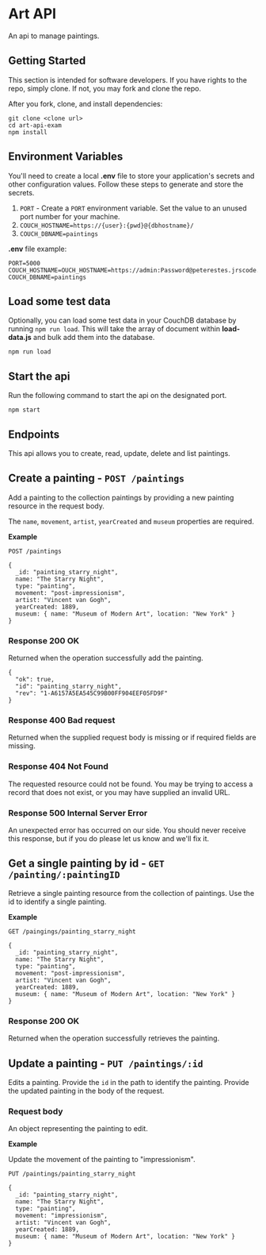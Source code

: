 # Art API

An api to manage paintings.

## Getting Started

This section is intended for software developers. If you have rights to the repo, simply clone. If not, you may fork and clone the repo.

After you fork, clone, and install dependencies:

```
git clone <clone url>
cd art-api-exam
npm install
```

## Environment Variables

You'll need to create a local **.env** file to store your application's secrets and other configuration values. Follow these steps to generate and store the secrets.

1.  `PORT` - Create a `PORT` environment variable. Set the value to an unused port number for your machine.
2.  `COUCH_HOSTNAME=https://{user}:{pwd}@{dbhostname}/`
3.  `COUCH_DBNAME=paintings`

**.env** file example:

```
PORT=5000
COUCH_HOSTNAME=OUCH_HOSTNAME=https://admin:Password@peterestes.jrscode.cloud/
COUCH_DBNAME=paintings
```

## Load some test data

Optionally, you can load some test data in your CouchDB database by running `npm run load`. This will take the array of document within **load-data.js** and bulk add them into the database.

```
npm run load
```

## Start the api

Run the following command to start the api on the designated port.

```
npm start
```

## Endpoints

This api allows you to create, read, update, delete and list paintings.

## Create a painting - `POST /paintings`

Add a painting to the collection paintings by providing a new painting resource in the request body.

The `name`, `movement`, `artist`, `yearCreated` and `museum` properties are required.

**Example**

```
POST /paintings

{
  _id: "painting_starry_night",
  name: "The Starry Night",
  type: "painting",
  movement: "post-impressionism",
  artist: "Vincent van Gogh",
  yearCreated: 1889,
  museum: { name: "Museum of Modern Art", location: "New York" }
}
```

### Response 200 OK

Returned when the operation successfully add the painting.

```
{
  "ok": true,
  "id": "painting_starry_night",
  "rev": "1-A6157A5EA545C99B00FF904EEF05FD9F"
}
```

### Response 400 Bad request

Returned when the supplied request body is missing or if required fields are missing.

### Response 404 Not Found

The requested resource could not be found. You may be trying to access a record that does not exist, or you may have supplied an invalid URL.

### Response 500 Internal Server Error

An unexpected error has occurred on our side. You should never receive this response, but if you do please let us know and we'll fix it.

## Get a single painting by id - `GET /painting/:paintingID`

Retrieve a single painting resource from the collection of paintings. Use the id to identify a single painting.

**Example**

```
GET /paingings/painting_starry_night

{
  _id: "painting_starry_night",
  name: "The Starry Night",
  type: "painting",
  movement: "post-impressionism",
  artist: "Vincent van Gogh",
  yearCreated: 1889,
  museum: { name: "Museum of Modern Art", location: "New York" }
}
```

### Response 200 OK

Returned when the operation successfully retrieves the painting.

## Update a painting - `PUT /paintings/:id`

Edits a painting. Provide the `id` in the path to identify the painting. Provide the updated painting in the body of the request.

### Request body

An object representing the painting to edit.

**Example**

Update the movement of the painting to "impressionism".

```
PUT /paintings/painting_starry_night

{
  _id: "painting_starry_night",
  name: "The Starry Night",
  type: "painting",
  movement: "impressionism",
  artist: "Vincent van Gogh",
  yearCreated: 1889,
  museum: { name: "Museum of Modern Art", location: "New York" }
}
```
